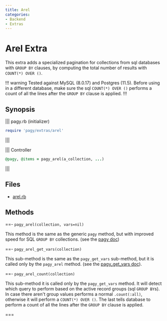 ```yaml
---
title: Arel
categories:
- Backend
- Extras
---
```

# Arel Extra

This extra adds a specialized pagination for collections from sql databases with `GROUP BY` clauses, by computing the total number of results with `COUNT(*) OVER ()`.

!!! warning
Tested against MySQL (8.0.17) and Postgres (11.5).
Before using in a different database, make sure the sql `COUNT(*) OVER ()` performs a count of all the lines after the `GROUP BY` clause is applied.
!!!

## Synopsis

||| pagy.rb (initializer)
```ruby
require 'pagy/extras/arel'
```
|||

||| Controller
```ruby
@pagy, @items = pagy_arel(a_collection, ...)
```
|||

## Files

- [arel.rb](https://github.com/ddnexus/pagy/blob/master/lib/pagy/extras/arel.rb)

## Methods


==- `pagy_arel(collection, vars=nil)`

This method is the same as the generic `pagy` method, but with improved speed for SQL `GROUP BY` collections. (see the [pagy doc](/docs/api/backend.md#pagy-collection-vars-nil))

==- `pagy_arel_get_vars(collection)`

This sub-method is the same as the `pagy_get_vars` sub-method, but it is called only by the `pagy_arel` method. (see the [pagy_get_vars doc](/docs/api/backend.md#pagy-get-vars-collection-vars)).

==- `pagy_arel_count(collection)`

This sub-method it is called only by the `pagy_get_vars` method. It will detect which query to perform based on the active record groups (sql `GROUP BY`s). In case there aren't group values performs a normal `.count(:all)`, otherwise it will perform a `COUNT(*) OVER ()`. The last tells database to perform a count of all the lines after the `GROUP BY` clause is applied.

===
